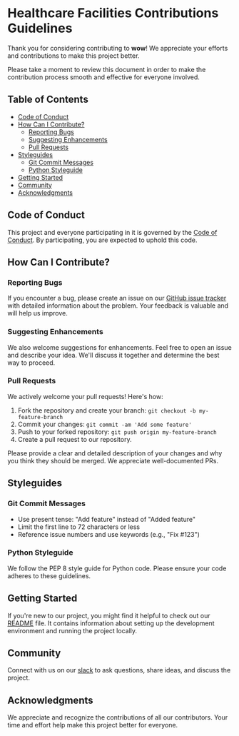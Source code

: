# Healthcare Facilities Contributions Guidelines

Thank you for considering contributing to **wow**! We appreciate your efforts and contributions to make this project better.

Please take a moment to review this document in order to make the contribution process smooth and effective for everyone involved.

## Table of Contents

- [Code of Conduct](#code-of-conduct)
- [How Can I Contribute?](#how-can-i-contribute)
  - [Reporting Bugs](#reporting-bugs)
  - [Suggesting Enhancements](#suggesting-enhancements)
  - [Pull Requests](#pull-requests)
- [Styleguides](#styleguides)
  - [Git Commit Messages](#git-commit-messages)
  - [Python Styleguide](#python-styleguide)
- [Getting Started](#getting-started)
- [Community](#community)
- [Acknowledgments](#acknowledgments)

## Code of Conduct

This project and everyone participating in it is governed by the [Code of Conduct](CODE_OF_CONDUCT.md). By participating, you are expected to uphold this code.

## How Can I Contribute?

### Reporting Bugs

If you encounter a bug, please create an issue on our [GitHub issue tracker](https://github.com/evans-nyang/healthcare-facilities/issues) with detailed information about the problem. Your feedback is valuable and will help us improve.

### Suggesting Enhancements

We also welcome suggestions for enhancements. Feel free to open an issue and describe your idea. We'll discuss it together and determine the best way to proceed.

### Pull Requests

We actively welcome your pull requests! Here's how:

1. Fork the repository and create your branch: `git checkout -b my-feature-branch`
2. Commit your changes: `git commit -am 'Add some feature'`
3. Push to your forked repository: `git push origin my-feature-branch`
4. Create a pull request to our repository.

Please provide a clear and detailed description of your changes and why you think they should be merged. We appreciate well-documented PRs.

## Styleguides

### Git Commit Messages

- Use present tense: "Add feature" instead of "Added feature"
- Limit the first line to 72 characters or less
- Reference issue numbers and use keywords (e.g., "Fix #123")

### Python Styleguide

We follow the PEP 8 style guide for Python code. Please ensure your code adheres to these guidelines.

## Getting Started

If you're new to our project, you might find it helpful to check out our [README](README.md) file. It contains information about setting up the development environment and running the project locally.

## Community

Connect with us on our [slack](https://slack.com/) to ask questions, share ideas, and discuss the project.

## Acknowledgments

We appreciate and recognize the contributions of all our contributors. Your time and effort help make this project better for everyone.

